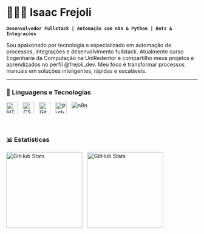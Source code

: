 # 👨🏽‍💻 Isaac Frejoli

**`Desenvolvedor Fullstack | Automação com n8n & Python | Bots & Integrações`**

Sou apaixonado por tecnologia e especializado em automação de processos, integrações e desenvolvimento fullstack. Atualmente curso Engenharia da Computação na UniRedentor e compartilho meus projetos e aprendizados no perfil @frejoli_dev. 
Meu foco é transformar processos manuais em soluções inteligentes, rápidas e escaláveis.

---

### 🤖 Linguagens e Tecnologias

<img 
    align="left" 
    alt="HTML"
    title="HTML" 
    width="30px" 
    style="padding-right: 10px;" 
    src="https://cdn.jsdelivr.net/gh/devicons/devicon@latest/icons/html5/html5-original.svg" 
/>
<img 
    align="left" 
    alt="CSS" 
    title="CSS"
    width="30px" 
    style="padding-right: 10px;" 
    src="https://cdn.jsdelivr.net/gh/devicons/devicon@latest/icons/css3/css3-original.svg" 
/>
<img 
    align="left" 
    alt="Git" 
    title="Git"
    width="30px" 
    style="padding-right: 10px;" 
    src="https://cdn.jsdelivr.net/gh/devicons/devicon@latest/icons/java/java-original.svg" 
/>
<img 
    align="left" 
    alt="Python" 
    title="Python"
    width="30px" 
    style="padding-right: 10px;" 
    src="https://cdn.jsdelivr.net/gh/devicons/devicon@latest/icons/python/python-original.svg" 
/>
![n8n](https://img.shields.io/badge/n8n-EE6C4D?style=for-the-badge&logo=n8n&logoColor=white)

<br/>
<br/>

### 📊 Estatísticas

<p>
  <img 
    align="left" 
    alt="GitHub Stats" 
    height="200" 
    style="padding-right: 10px;" 
    src="https://github-readme-stats.vercel.app/api?username=Freej0l&show_icons=true&theme=tokyonight&include_all_commits=true&locale=pt-br" 
  />

<img 
      align="left" 
      alt="GitHub Stats" 
      height="200" 
      src="https://github-readme-stats.vercel.app/api/top-langs/?username=Freej0l&theme=tokyonight&layout=compact&custom_title=Tecnologias&langs_count=9" 
  />

</p>

